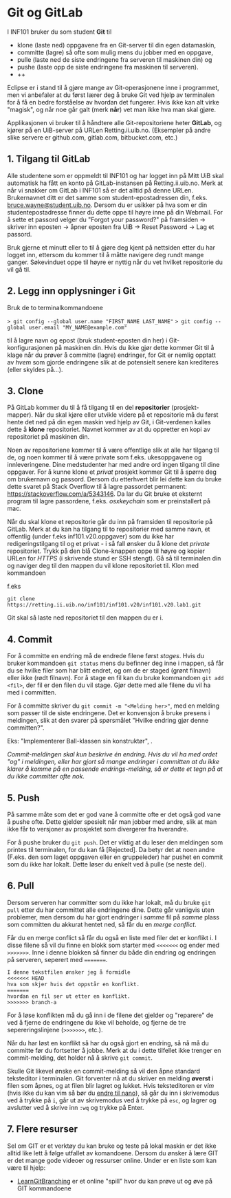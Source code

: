# Git og GitLab

I INF101 bruker du som student **Git** til

-   klone (laste ned) oppgavene fra en Git-server til din egen datamaskin,
-   committe (lagre) så ofte som mulig mens du jobber med en oppgave,
-   pulle (laste ned de siste endringene fra serveren til maskinen din) og
-   pushe (laste opp de siste endringene fra maskinen til serveren).
-   ++

Eclipse er i stand til å gjøre mange av Git-operasjonene inne i programmet, men vi anbefaler at du først lærer deg 
å bruke Git ved hjelp av terminalen for å få en bedre forståelse av hvordan det fungerer. 
Hvis ikke kan alt virke "magisk", og når noe går galt (merk **når**) vet man ikke hva man skal gjøre.

Applikasjonen vi bruker til å håndtere alle Git-repositoriene heter **GitLab**, 
og kjører på en UiB-server på URLen Retting.ii.uib.no. 
(Eksempler på andre slike servere er github.com, gitlab.com, bitbucket.com, etc.)

## 1. Tilgang til GitLab

Alle studentene som er oppmeldt til INF101 og har logget inn på Mitt UiB skal automatisk ha fått en konto 
på GitLab-instansen på Retting.ii.uib.no. Merk at når vi snakker om GitLab i INF101 så er det alltid på denne URLen. 
Brukernavnet ditt er det samme som student-epostadressen din, f.eks. bruce.wayne@student.uib.no. 
Dersom du er usikker på hva som er din studentepostadresse finner du dette oppe til høyre inne på din Webmail. 
For å sette et passord velger du "Forgot your password?" 
på framsiden -> skriver inn eposten -> åpner eposten fra UiB -> Reset Password -> Lag et passord.

Bruk gjerne et minutt eller to til å gjøre deg kjent på nettsiden etter du har logget inn, 
ettersom du kommer til å måtte navigere deg rundt mange ganger. 
Søkevinduet oppe til høyre er nyttig når du vet hvilket repositorie du vil gå til.

## 2. Legg inn opplysninger i Git

Bruk de to terminalkommandoene

`> git config --global user.name "FIRST_NAME LAST_NAME"`
`> git config --global user.email "MY_NAME@example.com"`

til å lagre navn og epost (bruk student-eposten din her) i Git-konfigurasjonen på maskinen din. 
Hvis du ikke gjør dette kommer Git til å klage når du prøver å committe (lagre) endringer, 
for Git er nemlig opptatt av _hvem_ som gjorde endringene slik at de potensielt senere kan krediteres (eller skyldes på...).

## 3. Clone

På GitLab kommer du til å få tilgang til en del **repositorier** (prosjekt-mapper). 
Når du skal kjøre eller utvikle videre på et repositorie må du først hente det ned på din egen maskin ved hjelp av Git, 
i Git-verdenen kalles dette å **klone** repositoriet. 
Navnet kommer av at du oppretter en kopi av repositoriet på maskinen din.

Noen av repositoriene kommer til å være offentlige slik at alle har tilgang til de, og noen kommer til å være private 
som f.eks. ukesoppgavene og innleveringene. Dine medstudenter har med andre ord ingen tilgang til dine oppgaver. 
For å kunne klone et _privat_ prosjekt kommer Git til å spørre deg om brukernavn og passord. 
Dersom du etterhvert blir lei dette kan du bruke dette svaret på Stack Overflow til å 
lagre passordet permanent: <https://stackoverflow.com/a/5343146>. 
Da lar du Git bruke et eksternt program til lagre passordene, f.eks. _osxkeychain_ som er preinstallert på mac.

Når du skal klone et repositorie går du inn på framsiden til repositorie på GitLab. 
Merk at du kan ha tilgang til to repositorier med samme navn, et offentlig (under f.eks inf101.v20.oppgaver) 
som du ikke har redigeringstilgang til og et privat - i så fall ønsker du å klone det _private_ repositoriet. 
Trykk på den blå Clone-knappen oppe til høyre og kopier URLen for _HTTPS_ (i skrivende stund er SSH stengt). 
Gå så til terminalen din og naviger deg til den mappen du vil klone repositoriet til. Klon med kommandoen

f.eks

`git clone https://retting.ii.uib.no/inf101/inf101.v20/inf101.v20.lab1.git`

Git skal så laste ned repositoriet til den mappen du er i.

## 4. Commit

For å committe en endring må de endrede filene først _stages_. Hvis du bruker kommandoen `git status` 
mens du befinner deg inne i mappen, så får du se hvilke filer som har blitt endret, og om de er staged 
(grønt filnavn) eller ikke (rødt filnavn). For å stage en fil kan du bruke kommandoen `git add <fil>`, der fil er den filen du vil stage. Gjør dette med alle filene du vil ha med i committen.

For å committe skriver du `git commit -m "<Melding her>"`, med en melding som passer til de siste endringene. Det er konvensjon å bruke presens i meldingen, slik at den svarer på spørsmålet "Hvilke endring gjør denne committen?".

Eks: "Implementerer Ball-klassen sin konstruktør", .

_Commit-meldingen skal kun beskrive én endring. Hvis du vil ha med ordet "og" i meldingen, eller har gjort så mange endringer i committen at du ikke klarer å komme på en passende endrings-melding, så er dette et tegn på at du ikke committer ofte nok._

## 5. Push

På samme måte som det er god vane å committe ofte er det også god vane å pushe ofte. Dette gjelder spesielt når man jobber med andre, slik at man ikke får to versjoner av prosjektet som divergerer fra hverandre.

For å pushe bruker du `git push`. Det er viktig at du leser den meldingen som printes til terminalen, for du kan få [Rejected]. Da betyr det at noen andre (F.eks. den som laget oppgaven eller en gruppeleder) har pushet en commit som du ikke har lokalt. Dette løser du enkelt ved å pulle (se neste del).

## 6. Pull

Dersom serveren har committer som du ikke har lokalt, må du bruke `git pull` etter du har committet alle endringene dine. Dette går vanligvis uten problemer, men dersom du har gjort endringer i _samme_ fil på _samme_ plass som committen du akkurat hentet ned, så får du en _merge conflict_.

Får du en merge conflict så får du også en liste med filer det er konflikt i. I disse filene så vil du finne en blokk som starter med `<<<<<<<` og ender med `>>>>>>>`. Inne i denne blokken så finner du både din endring og endringen på serveren, seperert med `=======`.

```
I denne tekstfilen ønsker jeg å formidle
<<<<<<< HEAD
hva som skjer hvis det oppstår en konflikt.
=======
hvordan en fil ser ut etter en konflikt.
>>>>>>> branch-a
```

For å løse konflikten må du gå inn i de filene det gjelder og "reparere" de ved å fjerne de endringene du ikke vil beholde, og fjerne de tre sepereringslinjene (`>>>>>>>`, etc.).

Når du har løst en konflikt så har du også gjort en endring, så nå må du committe før du fortsetter å jobbe. Merk at du i dette tilfellet ikke trenger en commit-melding, det holder nå å skrive `git commit`.

Skulle Git likevel ønske en commit-melding så vil den åpne standard teksteditor i terminalen. Git forventer nå at du skriver en melding **øverst** i filen som åpnes, og at filen blir lagret og lukket. Hvis teksteditoren er _vim_ (hvis ikke du kan vim så bør du [endre til nano](https://superuser.com/a/503845)), så går du inn i skrivemodus ved å trykke på `i`, går ut av skrivemodus ved å trykke på `esc`, og lagrer og avslutter ved å skrive inn `:wq` og trykke på Enter.

## 7. Flere resurser

Sel om GIT er et verktøy du kan bruke og teste på lokal maskin er det ikke alltid like lett å følge utfallet av komandoene. Dersom du ønsker å lære GIT er det mange gode videoer og
ressurser online. Under er en liste som kan være til hjelp:

- [LearnGitBranching](https://learngitbranching.js.org/) er et online "spill" hvor du kan prøve ut og øve på GIT kommandoene
